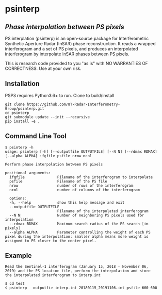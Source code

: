 # psinterp
## _Phase interpolation between PS pixels_
PS interplation (psinterp) is an open-source package for Interferometric Synthetic Aperture Radar (InSAR) phase reconstruction. It reads a wrapped interferogram and a set of PS pixels, and produces an interpolated interferogram by interpolate InSAR phases between PS pixels.

This is research code provided to you "as is" with NO WARRANTIES OF CORRECTNESS. Use at your own risk.

## Installation
PSPS requires Python3.6+ to run.
Clone to build/install
```
git clone https://github.com/UT-Radar-Interferometry-Group/psinterp.git
cd psinterp
git submodule update --init --recursive
pip install -e .
```
## Command Line Tool

```
$ psinterp -h
usage: psinterp [-h] [--outputfile OUTPUTFILE] [--N N] [--rdmax RDMAX] [--alpha ALPHA] ifgfile psfile nrow ncol

Perform phase interpolation between PS pixels

positional arguments:
  ifgfile               Filename of the interferogram to interpolate
  psfile                Filename of the PS file
  nrow                  number of rows of the interferogram
  ncol                  number of columns of the interferogram

  options:
  -h, --help            show this help message and exit
  --outputfile OUTPUTFILE 
                        Filename of the interpolated interferogram
  --N N                 Number of neighboring PS pixels used for interpolation
  --rdmax RDMAX         Maximum search radius of the PS search [in pixels]
  --alpha ALPHA         Parameter controlling the weight of each PS pixel during the interpolation: smaller alpha means more weight is assigned to PS closer to the center pixel.
```

## Example
```
Read the Sentinel-1 interferogram (January 15, 2018 - November 06, 2019) and the PS location file, perform the interpolation and store the interpolated interferogram to interp.int 

$ cd test
$ psinterp --outputfie interp.int 20180115_20191106.int psfile 600 600
```

